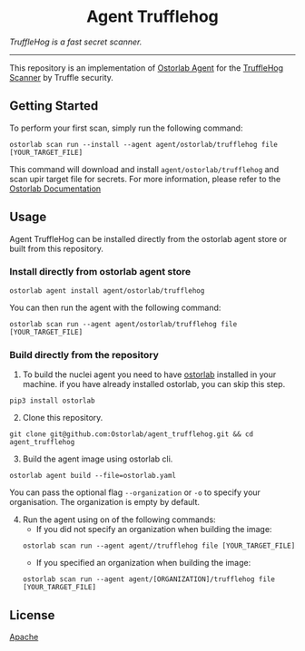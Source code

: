 <h1 align="center">Agent Trufflehog</h1>



_TruffleHog is a fast secret scanner._

---


This repository is an implementation of [Ostorlab Agent](https://pypi.org/project/ostorlab/) for the [TruffleHog Scanner](https://github.com/trufflesecurity/trufflehog) by Truffle security.

## Getting Started
To perform your first scan, simply run the following command:
```shell
ostorlab scan run --install --agent agent/ostorlab/trufflehog file [YOUR_TARGET_FILE]
```

This command will download and install `agent/ostorlab/trufflehog` and scan upir target file for secrets.
For more information, please refer to the [Ostorlab Documentation](https://github.com/Ostorlab/ostorlab/blob/main/README.md)


## Usage

Agent TruffleHog can be installed directly from the ostorlab agent store or built from this repository.

 ### Install directly from ostorlab agent store

 ```shell
 ostorlab agent install agent/ostorlab/trufflehog
 ```

You can then run the agent with the following command:
```shell
ostorlab scan run --agent agent/ostorlab/trufflehog file [YOUR_TARGET_FILE]
```


### Build directly from the repository

 1. To build the nuclei agent you need to have [ostorlab](https://pypi.org/project/ostorlab/) installed in your machine.  if you have already installed ostorlab, you can skip this step.

```shell
pip3 install ostorlab
```

 2. Clone this repository.

```shell
git clone git@github.com:Ostorlab/agent_trufflehog.git && cd agent_trufflehog
```

 3. Build the agent image using ostorlab cli.

 ```shell
 ostorlab agent build --file=ostorlab.yaml
 ```

 You can pass the optional flag `--organization` or `-o` to specify your organisation. The organization is empty by default.

 4. Run the agent using on of the following commands:
	 * If you did not specify an organization when building the image:
    ```shell
    ostorlab scan run --agent agent//trufflehog file [YOUR_TARGET_FILE]
    ```
	 * If you specified an organization when building the image:
    ```shell
    ostorlab scan run --agent agent/[ORGANIZATION]/trufflehog file [YOUR_TARGET_FILE]
    ```


## License
[Apache](./LICENSE)

